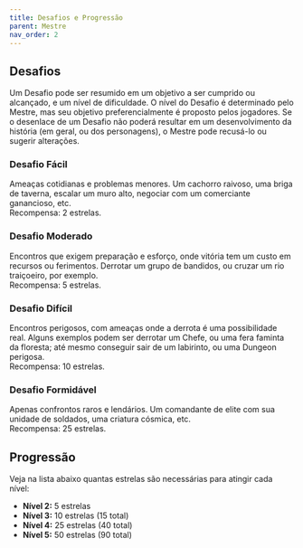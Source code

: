 ```yaml
---
title: Desafios e Progressão
parent: Mestre
nav_order: 2
---
```


## Desafios

Um Desafio pode ser resumido em um objetivo a ser cumprido ou alcançado, e um nível de dificuldade. O nível do Desafio é determinado pelo Mestre, mas seu objetivo preferencialmente é proposto pelos jogadores. Se o desenlace de um Desafio não poderá resultar em um desenvolvimento da história (em geral, ou dos personagens), o Mestre pode recusá-lo ou sugerir alterações. 

### Desafio Fácil
Ameaças cotidianas e problemas menores. Um cachorro raivoso, uma briga de taverna, escalar um muro alto, negociar com um comerciante ganancioso, etc.<br>
Recompensa: 2 estrelas.

### Desafio Moderado
Encontros que exigem preparação e esforço, onde vitória tem um custo em recursos ou ferimentos. Derrotar um grupo de bandidos, ou cruzar um rio traiçoeiro, por exemplo.<br>
Recompensa: 5 estrelas.

### Desafio Difícil
Encontros perigosos, com ameaças onde a derrota é uma possibilidade real. Alguns exemplos podem ser derrotar um Chefe, ou uma fera faminta da floresta; até mesmo conseguir sair de um labirinto, ou uma Dungeon perigosa.<br>
Recompensa: 10 estrelas.

### Desafio Formidável
Apenas confrontos raros e lendários. Um comandante de elite com sua unidade de soldados, uma criatura cósmica, etc. <br>
Recompensa: 25 estrelas.

## Progressão
Veja na lista abaixo quantas estrelas são necessárias para atingir cada nível:
- **Nível 2:** 5 estrelas
- **Nível 3:** 10 estrelas (15 total)
- **Nível 4:** 25 estrelas (40 total)
- **Nível 5:** 50 estrelas (90 total)
